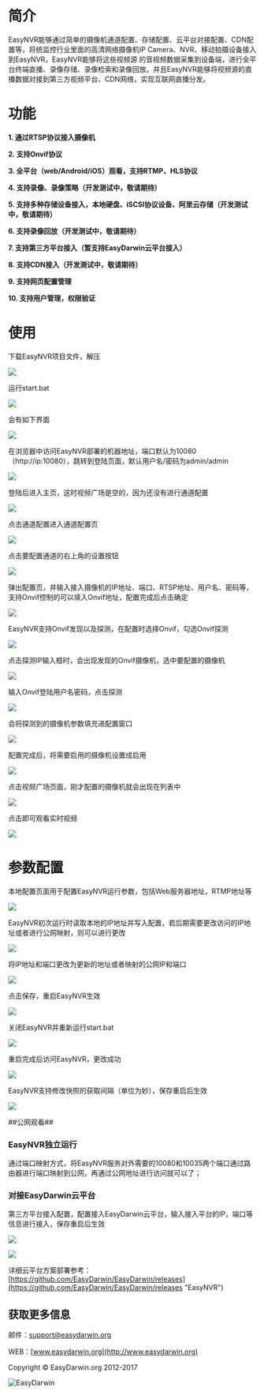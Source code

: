 # 简介 #

EasyNVR能够通过简单的摄像机通道配置、存储配置、云平台对接配置、CDN配置等，将统监控行业里面的高清网络摄像机IP Camera、NVR、移动拍摄设备接入到EasyNVR，EasyNVR能够将这些视频源
的音视频数据采集到设备端，进行全平台终端直播、录像存储、录像检索和录像回放。并且EasyNVR能够将视频源的直播数据对接到第三方视频平台、CDN网络，实现互联网直播分发。

# 功能 #

**1. 通过RTSP协议接入摄像机**

**2. 支持Onvif协议**

**3. 全平台（web/Android/iOS）观看，支持RTMP、HLS协议**

**4. 支持录像、录像策略（开发测试中，敬请期待）**

**5. 支持多种存储设备接入，本地硬盘、iSCSI协议设备、阿里云存储（开发测试中，敬请期待）**

**6. 支持录像回放（开发测试中，敬请期待）**

**7. 支持第三方平台接入（暂支持EasyDarwin云平台接入）**

**8. 支持CDN接入（开发测试中，敬请期待）**

**9. 支持网页配置管理**

**10. 支持用户管理，权限验证**


# 使用 #

下载EasyNVR项目文件，解压

![](http://www.easydarwin.org/github/images/easynvr/01.png)

运行start.bat

![](http://www.easydarwin.org/github/images/easynvr/02.png)

会有如下界面

![](http://www.easydarwin.org/github/images/easynvr/03.png)

在浏览器中访问EasyNVR部署的机器地址，端口默认为10080（http://ip:10080），跳转到登陆页面，默认用户名/密码为admin/admin

![](http://www.easydarwin.org/github/images/easynvr/04.png)

登陆后进入主页，这时视频广场是空的，因为还没有进行通道配置

![](http://www.easydarwin.org/github/images/easynvr/05.png)

点击通道配置进入通道配置页

![](http://www.easydarwin.org/github/images/easynvr/06.png)

点击要配置通道的右上角的设置按钮

![](http://www.easydarwin.org/github/images/easynvr/07.png)

弹出配置页，并输入接入摄像机的IP地址、端口、RTSP地址、用户名、密码等，支持Onvif控制的可以填入Onvif地址，配置完成后点击确定

![](http://www.easydarwin.org/github/images/easynvr/08.png)

EasyNVR支持Onvif发现以及探测，在配置时选择Onvif，勾选Onvif探测

![](http://www.easydarwin.org/github/images/easynvr/09.png)

点击探测IP输入框时，会出现发现的Onvif摄像机，选中要配置的摄像机

![](http://www.easydarwin.org/github/images/easynvr/10.png)

输入Onvif登陆用户名密码，点击探测

![](http://www.easydarwin.org/github/images/easynvr/11.png)

会将探测到的摄像机参数填充进配置窗口

![](http://www.easydarwin.org/github/images/easynvr/12.png)

配置完成后，将需要启用的摄像机设置成启用

![](http://www.easydarwin.org/github/images/easynvr/13.png)

点击视频广场页面，刚才配置的摄像机就会出现在列表中

![](http://www.easydarwin.org/github/images/easynvr/14.png)

点击即可观看实时视频

![](http://www.easydarwin.org/github/images/easynvr/15.png)

# 参数配置 #

本地配置页面用于配置EasyNVR运行参数，包括Web服务器地址，RTMP地址等

![](http://www.easydarwin.org/github/images/easynvr/16.png)

EasyNVR初次运行时读取本地的IP地址并写入配置，若后期需要更改访问的IP地址或者进行公网映射，则可以进行更改

![](http://www.easydarwin.org/github/images/easynvr/17.png)

将IP地址和端口更改为更新的地址或者映射的公网IP和端口

![](http://www.easydarwin.org/github/images/easynvr/18.png)

点击保存，重启EasyNVR生效

![](http://www.easydarwin.org/github/images/easynvr/19.png)

关闭EasyNVR并重新运行start.bat

![](http://www.easydarwin.org/github/images/easynvr/02.png)

重启完成后访问EasyNVR，更改成功

![](http://www.easydarwin.org/github/images/easynvr/20.png)

EasyNVR支持修改快照的获取间隔（单位为妙），保存重启后生效

![](http://www.easydarwin.org/github/images/easynvr/21.png)


##公网观看##

### EasyNVR独立运行 ###
通过端口映射方式，将EasyNVR服务对外需要的10080和10035两个端口通过路由器进行端口映射到公网，再通过公网地址进行访问就可以了；

### 对接EasyDarwin云平台 ###

第三方平台接入配置，配置接入EasyDarwin云平台，输入接入平台的IP，端口等信息进行接入，保存重启后生效

![](http://www.easydarwin.org/github/images/easynvr/22.png)

![](http://www.easydarwin.org/github/images/easynvr/23.jpg)

详细云平台方案部署参考：[https://github.com/EasyDarwin/EasyDarwin/releases](https://github.com/EasyDarwin/EasyDarwin/releases "EasyNVR")


## 获取更多信息 ##

邮件：[support@easydarwin.org](mailto:support@easydarwin.org) 

WEB：[www.easydarwin.org](http://www.easydarwin.org)

Copyright &copy; EasyDarwin.org 2012-2017

![EasyDarwin](http://www.easydarwin.org/skin/easydarwin/images/wx_qrcode.jpg)
